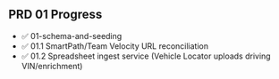 ## PRD 01 Progress

- ✅ 01-schema-and-seeding
- ✅ 01.1 SmartPath/Team Velocity URL reconciliation
- ✅ 01.2 Spreadsheet ingest service (Vehicle Locator uploads driving VIN/enrichment)
